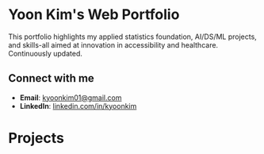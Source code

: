# Yoon Kim's Web Portfolio

This portfolio highlights my applied statistics foundation, AI/DS/ML projects, and skills-all aimed at innovation in accessibility and healthcare. Continuously updated.

## Connect with me
* **Email**: [kyoonkim01@gmail.com](mailto:kyoonkim01@gmail.com)
* **LinkedIn**: [linkedin.com/in/kyoonkim](https://linkedin.com/in/kyoonkim)

# Projects

